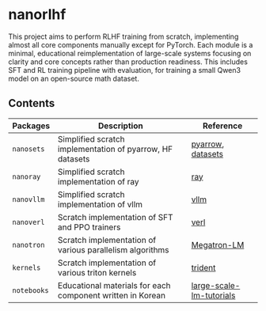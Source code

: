 # nanorlhf
This project aims to perform RLHF training from scratch, implementing almost all core components manually except for PyTorch. Each module is a minimal, educational reimplementation of large-scale systems focusing on clarity and core concepts rather than production readiness. This includes SFT and RL training pipeline with evaluation, for training a small Qwen3 model on an open-source math dataset.

## Contents

| Packages    | Description                                                | Reference                                                                                       |
|-------------|------------------------------------------------------------|-------------------------------------------------------------------------------------------------|
| `nanosets`  | Simplified scratch implementation of pyarrow, HF datasets  | [pyarrow](https://github.com/apache/arrow), [datasets](https://github.com/huggingface/datasets) |
| `nanoray`   | Simplified scratch implementation of ray                   | [ray](https://github.com/ray-project/ray)                                                       |
| `nanovllm`  | Simplified scratch implementation of vllm                  | [vllm](https://github.com/vllm-project/vllm)                                                    |
| `nanoverl`  | Scratch implementation of SFT and PPO trainers             | [verl](https://github.com/volcengine/verl)                                                      |
| `nanotron`  | Scratch implementation of various parallelism algorithms   | [Megatron-LM](https://github.com/NVIDIA/Megatron-LM)                                            |
| `kernels`   | Scratch implementation of various triton kernels           | [trident](https://github.com/kakaobrain/trident)                                                |
| `notebooks` | Educational materials for each component written in Korean | [large-scale-lm-tutorials](https://github.com/tunib-ai/large-scale-lm-tutorials)                |
